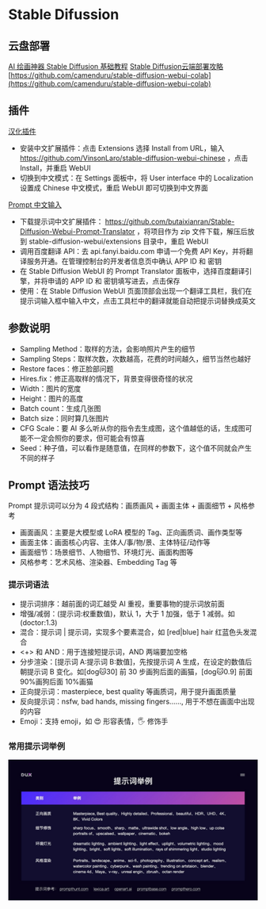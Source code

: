 # Stable Difussion

## 云盘部署

[AI 绘画神器 Stable Diffusion 基础教程](https://zhuanlan.zhihu.com/p/617971918)
[Stable Diffusion云端部署攻略](https://www.uisdc.com/stable-diffusion-2)
[https://github.com/camenduru/stable-diffusion-webui-colab](https://github.com/camenduru/stable-diffusion-webui-colab)

## 插件

[汉化插件](https://github.com/VinsonLaro/stable-diffusion-webui-chinese)

- 安装中文扩展插件：点击 Extensions 选择 Install from URL，输入 <https://github.com/VinsonLaro/stable-diffusion-webui-chinese> ，点击 Install，并重启 WebUI
- 切换到中文模式：在 Settings 面板中，将 User interface 中的 Localization 设置成 Chinese 中文模式，重启 WebUI 即可切换到中文界面

[Prompt 中文输入](https://github.com/butaixianran/Stable-Diffusion-Webui-Prompt-Translator)

- 下载提示词中文扩展插件： <https://github.com/butaixianran/Stable-Diffusion-Webui-Prompt-Translator> ，将项目作为 zip 文件下载，解压后放到 stable-diffusion-webui/extensions 目录中，重启 WebUI
- 调用百度翻译 API：去 api.fanyi.baidu.com 申请一个免费 API Key，并将翻译服务开通。在管理控制台的开发者信息页中确认 APP ID 和 密钥
- 在 Stable Diffusion WebUI 的 Prompt Translator 面板中，选择百度翻译引擎，并将申请的 APP ID 和 密钥填写进去，点击保存
- 使用：在 Stable Diffusion WebUI 页面顶部会出现一个翻译工具栏，我们在提示词输入框中输入中文，点击工具栏中的翻译就能自动把提示词替换成英文

## 参数说明

- Sampling Method：取样的方法，会影响照片产生的细节
- Sampling Steps：取样次数，次数越高，花费的时间越久，细节当然也越好
- Restore faces：修正脸部问题
- Hires.fix：修正高取样的情况下，背景变得很奇怪的状况
- Width：图片的宽度
- Height：图片的高度
- Batch count：生成几张图
- Batch size：同时算几张图片
- CFG Scale：要 AI 多么听从你的指令去生成图，这个值越低的话，生成图可能不一定会照你的要求，但可能会有惊喜
- Seed：种子值，可以看作是随意值，在同样的参数下，这个值不同就会产生不同的样子

## Prompt 语法技巧

Prompt 提示词可以分为 4 段式结构：画质画风 + 画面主体 + 画面细节 + 风格参考

- 画面画风：主要是大模型或 LoRA 模型的 Tag、正向画质词、画作类型等
- 画面主体：画面核心内容、主体人/事/物/景、主体特征/动作等
- 画面细节：场景细节、人物细节、环境灯光、画面构图等
- 风格参考：艺术风格、渲染器、Embedding Tag 等

### 提示词语法

- 提示词排序：越前面的词汇越受 AI 重视，重要事物的提示词放前面
- 增强/减弱：(提示词:权重数值)，默认 1，大于 1 加强，低于 1 减弱。如 (doctor:1.3)
- 混合：提示词 | 提示词，实现多个要素混合，如 [red|blue] hair 红蓝色头发混合
- <+> 和 AND：用于连接短提示词，AND 两端要加空格
- 分步渲染：[提示词 A:提示词 B:数值]，先按提示词 A 生成，在设定的数值后朝提示词 B 变化。如[dog:cat:30] 前 30 步画狗后面的画猫，[dog:cat:0.9] 前面 90%画狗后面 10%画猫
- 正向提示词：masterpiece, best quality 等画质词，用于提升画面质量
- 反向提示词：nsfw, bad hands, missing fingers……, 用于不想在画面中出现的内容
- Emoji：支持 emoji，如 😍 形容表情，🖐 修饰手

### 常用提示词举例

![images](../images/prompt_word_examples.jpeg)
